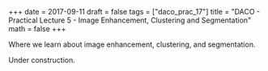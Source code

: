 +++
date = 2017-09-11
draft = false
tags = ["daco_prac_17"]
title = "DACO - Practical Lecture 5 - Image Enhancement, Clustering and Segmentation"
math = false
+++

Where we learn about image enhancement, clustering, and segmentation.

Under construction.
